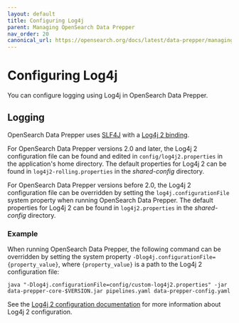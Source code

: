 ```yaml
---
layout: default
title: Configuring Log4j
parent: Managing OpenSearch Data Prepper
nav_order: 20
canonical_url: https://opensearch.org/docs/latest/data-prepper/managing-data-prepper/configuring-log4j/
---
```


# Configuring Log4j

You can configure logging using Log4j in OpenSearch Data Prepper. 

## Logging 

OpenSearch Data Prepper uses [SLF4J](https://www.slf4j.org/) with a [Log4j 2 binding](https://logging.apache.org/log4j/2.x/log4j-slf4j-impl.html).

For OpenSearch Data Prepper versions 2.0 and later, the Log4j 2 configuration file can be found and edited in `config/log4j2.properties` in the application's home directory. The default properties for Log4j 2 can be found in `log4j2-rolling.properties` in the *shared-config* directory.

For OpenSearch Data Prepper versions before 2.0, the Log4j 2 configuration file can be overridden by setting the `log4j.configurationFile` system property when running OpenSearch Data Prepper. The default properties for Log4j 2 can be found in `log4j2.properties` in the *shared-config* directory. 

### Example

When running OpenSearch Data Prepper, the following command can be overridden by setting the system property `-Dlog4j.configurationFile={property_value}`, where `{property_value}` is a path to the Log4j 2 configuration file:

```
java "-Dlog4j.configurationFile=config/custom-log4j2.properties" -jar data-prepper-core-$VERSION.jar pipelines.yaml data-prepper-config.yaml
```

See the [Log4j 2 configuration documentation](https://logging.apache.org/log4j/2.x/manual/configuration.html) for more information about Log4j 2 configuration.

